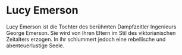 # Lucy Emerson

Lucy Emerson ist die Tochter des berühmten Dampfzeitler Ingenieurs George Emerson.
Sie wird von Ihren Eltern im Stil des viktorianischen Zeitalters erzogen.
In ihr schlummert jedoch eine rebellische und abenteuerlustige Seele.